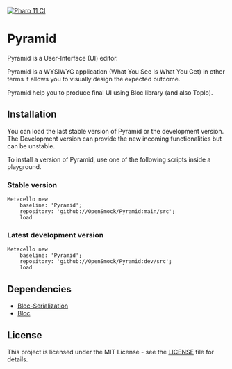 [![Pharo 11 CI](https://github.com/OpenSmock/Pyramid/actions/workflows/Pharo11CI.yml/badge.svg)](https://github.com/OpenSmock/Pyramid/actions/workflows/Pharo11CI.yml)

# Pyramid

Pyramid is a User-Interface (UI) editor. 

Pyramid is a WYSIWYG application (What You See Is What You Get) in other terms it allows you to visually design the expected outcome.

Pyramid help you to produce final UI using Bloc library (and also Toplo).

## Installation

You can load the last stable version of Pyramid or the development version. The Development version can provide the new incoming functionalities but can be unstable.

To install a version of Pyramid, use one of the following scripts inside a playground.

### Stable version

```st
Metacello new
	baseline: 'Pyramid';
	repository: 'github://OpenSmock/Pyramid:main/src';
	load
```

### Latest development version

```st
Metacello new
	baseline: 'Pyramid';
	repository: 'github://OpenSmock/Pyramid:dev/src';
	load
```

## Dependencies

- [Bloc-Serialization](https://github.com/OpenSmock/Bloc-Serialization)
- [Bloc](https://github.com/pharo-graphics/Bloc)

## License

This project is licensed under the MIT License - see the [LICENSE](LICENSE) file for details.
